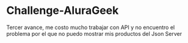 # Challenge-AluraGeek
Tercer avance, me costo mucho trabajar con API y no encuentro el problema por el que no puedo mostrar mis productos del Json Server
